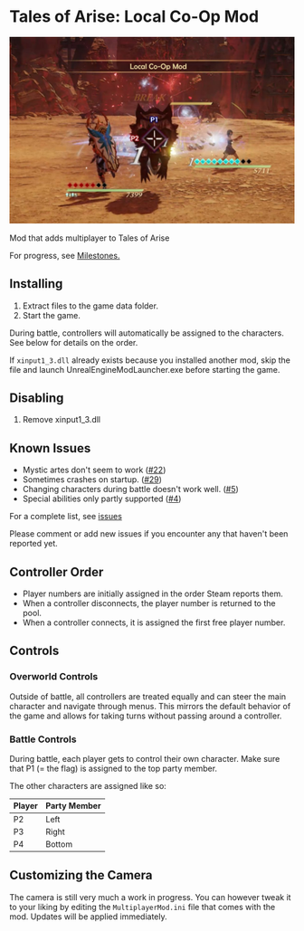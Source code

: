 # Tales of Arise: Local Co-Op Mod

![Assets/Sample.jpg](Assets/Sample.jpg)

Mod that adds multiplayer to Tales of Arise

For progress, see [Milestones.](https://github.com/EusthEnoptEron/arise-multiplayer/milestones)

## Installing

1. Extract files to the game data folder.
2. Start the game. 

During battle, controllers will automatically be assigned to the characters. See below for details on the order.

If `xinput1_3.dll` already exists because you installed another mod, skip the file and launch UnrealEngineModLauncher.exe before starting the game.

## Disabling

1. Remove xinput1_3.dll

## Known Issues

- Mystic artes don't seem to work ([#22](https://github.com/EusthEnoptEron/arise-multiplayer/issues/22))
- Sometimes crashes on startup. ([#29](https://github.com/EusthEnoptEron/arise-multiplayer/issues/29))
- Changing characters during battle doesn't work well. ([#5](https://github.com/EusthEnoptEron/arise-multiplayer/issues/5))
- Special abilities only partly supported ([#4](https://github.com/EusthEnoptEron/arise-multiplayer/issues/4))

For a complete list, see [issues](https://github.com/EusthEnoptEron/arise-multiplayer/issues)

Please comment or add new issues if you encounter any that haven't been reported yet.

## Controller Order

- Player numbers are initially assigned in the order Steam reports them.
- When a controller disconnects, the player number is returned to the pool.
- When a controller connects, it is assigned the first free player number.

## Controls

### Overworld Controls

Outside of battle, all controllers are treated equally and can steer the main character and navigate through menus.
This mirrors the default behavior of the game and allows for taking turns without passing around a controller.

### Battle Controls

During battle, each player gets to control their own character. Make sure that P1 (= the flag) is assigned to the top party member.

The other characters are assigned like so:

| Player | Party Member |
| ------ | ------------ |
| P2     | Left  |
| P3     | Right |
| P4     | Bottom |

## Customizing the Camera

The camera is still very much a work in progress. You can however tweak it to your liking by editing the `MultiplayerMod.ini` file that comes with the mod. Updates will be applied immediately.
